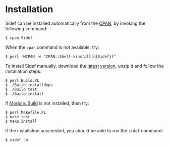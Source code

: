 # Installation

Sidef can be installed automatically from the [CPAN](https://metacpan.org/pod/distribution/Sidef/lib/Sidef.pod), by invoking the following command:

```console
$ cpan Sidef
```

When the `cpan` command is not available, try:

```console
$ perl -MCPAN -e "CPAN::Shell->install(q{Sidef})"
```

To install Sidef manually, download the [latest version](https://github.com/trizen/sidef/archive/master.zip), unzip it and follow the installation steps:

```console
$ perl Build.PL
$ ./Build installdeps
$ ./Build test
$ ./Build install
```

If [Module::Build](https://metacpan.org/pod/Module::Build) is not installed, then try:

```console
$ perl Makefile.PL
$ make test
$ make install
```

If the installation succeeded, you should be able to run the `sidef` command:

```console
$ sidef -h
```
